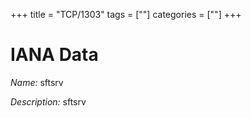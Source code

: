 +++
title = "TCP/1303"
tags = [""]
categories = [""]
+++

# IANA Data

_Name:_ sftsrv

_Description:_ sftsrv

